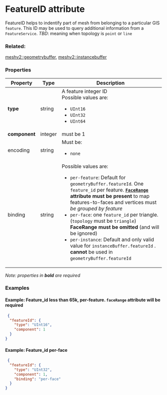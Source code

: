 # FeatureID attribute

FeatureID helps to indentify part of mesh from belonging to a particular GIS `feature`. This ID may be used to query additional information from a `FeatureService`. _TBD_: meaning when topology is `point` or `line` 

### Related:

[meshv2::geometrybuffer](geometrybuffer.md), [meshv2::instancebuffer](instancebuffer.md)
### Properties

| Property | Type | Description |
| --- | --- | --- |
| **type** | string | A feature integer ID<div>Possible values are:<ul><li>`UInt16`</li><li>`UInt32`</li><li>`UInt64`</li></ul></div> |
| **component** | integer | must be 1 |
| encoding | string | <div>Must be:<ul><li>`none`</li></ul></div> |
| binding | string | <div>Possible values are:<ul><li>`per-feature`: Default for `geometryBuffer.featureId`. One `feature_id` per feature. **[`FaceRange`](geometryfacerange.md) attribute must be present** to map features-to-faces and vertices must _be grouped by feature_ </li><li>`per-face`: one `feature_id` per triangle. (`topology` must be `triangle`) **FaceRange must be omitted** (and will be ignored)</li><li>`per-instance`: Default and only valid value for `instanceBuffer.featureId` . **cannot** be used in `geometryBuffer.featureId`</li></ul></div> |

*Note: properties in **bold** are required*

### Examples 

#### Example: Feature_id less than 65k, per-feature. `faceRange` attribute will be required 

```json
 {
  "featureId": {
    "type": "UInt16",
    "component": 1
  }
} 
```

#### Example: Feature_id per-face 

```json
 {
  "featureId": {
    "type": "UInt32",
    "component": 1,
    "binding": "per-face"
  }
} 
```


